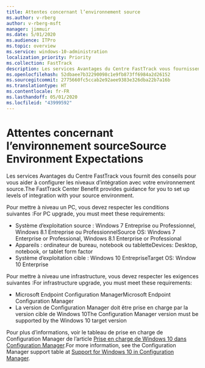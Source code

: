 ```yaml
---
title: Attentes concernant l’environnement source
ms.author: v-rberg
author: v-rberg-msft
manager: jimmuir
ms.date: 5/01/2020
ms.audience: ITPro
ms.topic: overview
ms.service: windows-10-administration
localization_priority: Priority
ms.collection: FastTrack
description: Les services Avantages du Centre FastTrack vous fournissent des conseils pour vous aider à configurer les niveaux d’intégration avec votre environnement source pour le déploiement de Windows 10.
ms.openlocfilehash: 52dbaee7b32290098c1e9fb873ff6984a2d26152
ms.sourcegitcommit: 2775660fc5ccab2e92aee9383e326dba22b7a16b
ms.translationtype: HT
ms.contentlocale: fr-FR
ms.lasthandoff: 05/01/2020
ms.locfileid: "43999592"
---
```

# <a name="source-environment-expectations"></a><span data-ttu-id="1860b-103">Attentes concernant l’environnement source</span><span class="sxs-lookup"><span data-stu-id="1860b-103">Source Environment Expectations</span></span>

<span data-ttu-id="1860b-104">Les services Avantages du Centre FastTrack vous fournit des conseils pour vous aider à configurer les niveaux d’intégration avec votre environnement source.</span><span class="sxs-lookup"><span data-stu-id="1860b-104">The FastTrack Center Benefit provides guidance for you to set up levels of integration with your source environment.</span></span>
  
<span data-ttu-id="1860b-105">Pour mettre à niveau un PC, vous devez respecter les conditions suivantes :</span><span class="sxs-lookup"><span data-stu-id="1860b-105">For PC upgrade, you must meet these requirements:</span></span>

- <span data-ttu-id="1860b-106">Système d’exploitation source : Windows 7 Entreprise ou Professionnel, Windows 8.1 Entreprise ou Professionnel</span><span class="sxs-lookup"><span data-stu-id="1860b-106">Source OS: Windows 7 Enterprise or Professional, Windows 8.1 Enterprise or Professional</span></span>
- <span data-ttu-id="1860b-107">Appareils : ordinateur de bureau, notebook ou tablette</span><span class="sxs-lookup"><span data-stu-id="1860b-107">Devices: Desktop, notebook, or tablet form factor</span></span>
- <span data-ttu-id="1860b-108">Système d’exploitation cible : Windows 10 Entreprise</span><span class="sxs-lookup"><span data-stu-id="1860b-108">Target OS: Window 10 Enterprise</span></span>

<span data-ttu-id="1860b-109">Pour mettre à niveau une infrastructure, vous devez respecter les exigences suivantes :</span><span class="sxs-lookup"><span data-stu-id="1860b-109">For infrastructure upgrade, you must meet these requirements:</span></span>   

- <span data-ttu-id="1860b-110">Microsoft Endpoint Configuration Manager</span><span class="sxs-lookup"><span data-stu-id="1860b-110">Microsoft Endpoint Configuration Manager</span></span>  
- <span data-ttu-id="1860b-111">La version de Configuration Manager doit être prise en charge par la version cible de Windows 10</span><span class="sxs-lookup"><span data-stu-id="1860b-111">The Configuration Manager version must be supported by the Windows 10 target version</span></span>

<span data-ttu-id="1860b-112">Pour plus d’informations, voir le tableau de prise en charge de Configuration Manager de l’article [Prise en charge de Windows 10 dans Configuration Manager](https://docs.microsoft.com/sccm/core/plan-design/configs/support-for-windows-10).</span><span class="sxs-lookup"><span data-stu-id="1860b-112">For more information, see the Configuration Manager support table at [Support for Windows 10 in Configuration Manager](https://docs.microsoft.com/sccm/core/plan-design/configs/support-for-windows-10).</span></span>
  